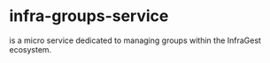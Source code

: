 # infra-groups-service
is a micro service dedicated to managing groups within the InfraGest ecosystem.  
